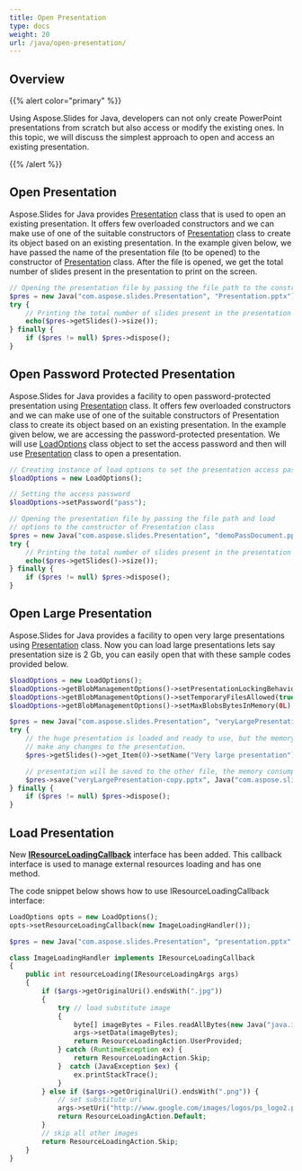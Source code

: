 ```yaml
---
title: Open Presentation
type: docs
weight: 20
url: /java/open-presentation/
---
```


## **Overview**
{{% alert color="primary" %}} 

Using Aspose.Slides for Java, developers can not only create PowerPoint presentations from scratch but also access or modify the existing ones. In this topic, we will discuss the simplest approach to open and access an existing presentation.

{{% /alert %}} 

## **Open Presentation**
Aspose.Slides for Java provides [Presentation](https://apireference.aspose.com/java/slides/com.aspose.slides/Presentation) class that is used to open an existing presentation. It offers few overloaded constructors and we can make use of one of the suitable constructors of [Presentation](https://apireference.aspose.com/slides/java/com.aspose.slides/Presentation) class to create its object based on an existing presentation. In the example given below, we have passed the name of the presentation file (to be opened) to the constructor of [Presentation](https://apireference.aspose.com/slides/java/com.aspose.slides/Presentation) class. After the file is opened, we get the total number of slides present in the presentation to print on the screen.

```php
// Opening the presentation file by passing the file path to the constructor of Presentation class
$pres = new Java("com.aspose.slides.Presentation", "Presentation.pptx");
try {
    // Printing the total number of slides present in the presentation
    echo($pres->getSlides()->size());
} finally {
    if ($pres != null) $pres->dispose();
}
```

## **Open Password Protected Presentation**
Aspose.Slides for Java provides a facility to open password-protected presentation using [Presentation](https://apireference.aspose.com/java/slides/com.aspose.slides/Presentation) class. It offers few overloaded constructors and we can make use of one of the suitable constructors of Presentation class to create its object based on an existing presentation. In the example given below, we are accessing the password-protected presentation. We will use [LoadOptions](https://apireference.aspose.com/java/slides/com.aspose.slides/LoadOptionsOptions) class object to set the access password and then will use [Presentation](https://apireference.aspose.com/java/slides/com.aspose.slides/Presentation) class to open a presentation.

```php
// Creating instance of load options to set the presentation access password
$loadOptions = new LoadOptions();

// Setting the access password
$loadOptions->setPassword("pass");

// Opening the presentation file by passing the file path and load
// options to the constructor of Presentation class
$pres = new Java("com.aspose.slides.Presentation", "demoPassDocument.pptx", $loadOptions);
try {
    // Printing the total number of slides present in the presentation
    echo($pres->getSlides()->size());
} finally {
    if ($pres != null) $pres->dispose();
}
```

## **Open Large Presentation**
Aspose.Slides for Java provides a facility to open very large presentations using [Presentation](https://apireference.aspose.com/java/slides/com.aspose.slides/Presentation) class. Now you can load large presentations lets say presentation size is 2 Gb, you can easily open that with these sample codes provided below.

```php
$loadOptions = new LoadOptions();
$loadOptions->getBlobManagementOptions()->setPresentationLockingBehavior(PresentationLockingBehavior.KeepLocked);
$loadOptions->getBlobManagementOptions()->setTemporaryFilesAllowed(true);
$loadOptions->getBlobManagementOptions()->setMaxBlobsBytesInMemory(0L);

$pres = new Java("com.aspose.slides.Presentation", "veryLargePresentation.pptx", $loadOptions);
try {
    // the huge presentation is loaded and ready to use, but the memory consumption is still low.
    // make any changes to the presentation.
    $pres->getSlides()->get_Item(0)->setName("Very large presentation");

    // presentation will be saved to the other file, the memory consumptions still low during saving.
    $pres->save("veryLargePresentation-copy.pptx", Java("com.aspose.slides.SaveFormat")->Pptx);
} finally {
    if ($pres != null) $pres->dispose();
}
```

## **Load Presentation**
New [**IResourceLoadingCallback**](https://apireference.aspose.com/java/slides/com.aspose.slides/IResourceLoadingCallback) interface has been added. 
This callback interface is used to manage external resources loading and has one method.

The code snippet below shows how to use IResourceLoadingCallback interface:

```php
LoadOptions opts = new LoadOptions();
opts->setResourceLoadingCallback(new ImageLoadingHandler());

$pres = new Java("com.aspose.slides.Presentation", "presentation.pptx", opts);
```
```php
class ImageLoadingHandler implements IResourceLoadingCallback 
{
    public int resourceLoading(IResourceLoadingArgs args) 
    {
        if ($args->getOriginalUri().endsWith(".jpg")) 
        {
            try // load substitute image
            {
                byte[] imageBytes = Files.readAllBytes(new Java("java.io.File", "aspose-logo.jpg").toPath());
                args->setData(imageBytes);
                return ResourceLoadingAction.UserProvided;
            } catch (RuntimeException ex) {
                return ResourceLoadingAction.Skip;
            }  catch (JavaException $ex) {
                ex.printStackTrace();
            }
        } else if ($args->getOriginalUri().endsWith(".png")) {
            // set substitute url
            args->setUri("http://www.google.com/images/logos/ps_logo2.png");
            return ResourceLoadingAction.Default;
        }
        // skip all other images
        return ResourceLoadingAction.Skip;
    }
}
```

